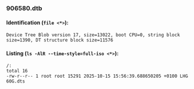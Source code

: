 ### 906580.dtb
#### Identification (`file <*>`):
```
Device Tree Blob version 17, size=13022, boot CPU=0, string block size=1390, DT structure block size=11576
```
#### Listing (`ls -AlR --time-style=full-iso <*>`):
```
/:
total 16
-rw-r--r-- 1 root root 15291 2025-10-15 15:56:39.688650205 +0100 LHG 60G.dts
```


